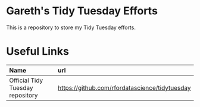 # Gareth's Tidy Tuesday Efforts

This is a repository to store my Tidy Tuesday efforts.

# Useful Links

|Name|url|
|:----------------|:----------|
|Official Tidy Tuesday repository|https://github.com/rfordatascience/tidytuesday|